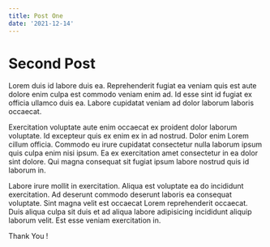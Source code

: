 ```yaml
---
title: Post One
date: '2021-12-14'
---
```


# Second Post

Lorem duis id labore duis ea. Reprehenderit fugiat ea veniam quis est aute dolore enim culpa est commodo veniam enim ad. Id esse sint id fugiat ex officia ullamco duis ea. Labore cupidatat veniam ad dolor laborum laboris occaecat.

Exercitation voluptate aute enim occaecat ex proident dolor laborum voluptate. Id excepteur quis ex enim ex in ad nostrud. Dolor enim Lorem cillum officia. Commodo eu irure cupidatat consectetur nulla laborum ipsum quis culpa enim nisi ipsum. Ea ex exercitation amet consectetur in ea dolor sint dolore. Qui magna consequat sit fugiat ipsum labore nostrud quis id laborum in.

Labore irure mollit in exercitation. Aliqua est voluptate ea do incididunt exercitation. Ad deserunt commodo deserunt laboris ea consequat voluptate. Sint magna velit est occaecat Lorem reprehenderit occaecat. Duis aliqua culpa sit duis et ad aliqua labore adipisicing incididunt aliquip laborum velit. Est esse veniam exercitation in.

Thank You !